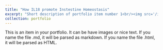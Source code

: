 ```yaml
---
title: "How IL18 promote Instestine Homeostasis"
excerpt: "Short description of portfolio item number 1<br/><img src='/images/LPL-umap.png'>"
collection: portfolio
---
```


This is an item in your portfolio. It can be have images or nice text. If you name the file .md, it will be parsed as markdown. If you name the file .html, it will be parsed as HTML. 
